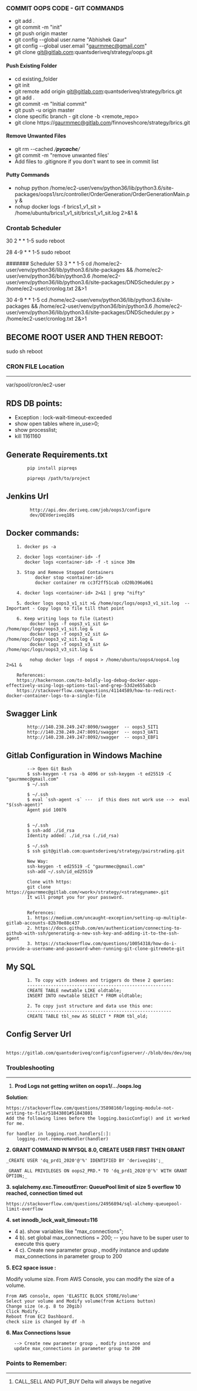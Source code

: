 ### COMMIT OOPS CODE - GIT COMMANDS
* git add .
* git commit -m "init"
* git push origin master
* git config --global user.name "Abhishek Gaur"
* git config --global user.email "gaurmmec@gmail.com"
* git clone git@gitlab.com:quantsderiveq/strategy/oops.git

#### Push Existing Folder
* cd existing_folder
* git init
* git remote add origin git@gitlab.com:quantsderiveq/strategy/brics.git
* git add .
* git commit -m "Initial commit"
* git push -u origin master
* clone specific branch - git clone -b <branch> <remote_repo>
* git clone https://gaurmmec@gitlab.com/finnoveshcore/strategy/brics.git

#### Remove Unwanted Files
* git rm --cached */__pycache__/*
* git commit -m "remove unwanted files'
* Add files to .gitignore if you don't want to see in commit list

#### Putty Commands
* nohup python /home/ec2-user/venv/python36/lib/python3.6/site-packages/oops1/src/controller/OrderGeneration/OrderGenerationMain.py &
* nohup docker logs -f brics1_v1_sit > /home/ubuntu/brics1_v1_sit/brics1_v1_sit.log  2>&1 & 

### Crontab Scheduler
30 2 * * 1-5 sudo reboot

28 4-9 * * 1-5 sudo reboot

####### Scheduler 
53 3 * * 1-5 cd /home/ec2-user/venv/python36/lib/python3.6/site-packages && /home/ec2-user/venv/python36/bin/python3.6 /home/ec2-user/venv/python36/lib/python3.6/site-packages/DNDScheduler.py > /home/ec2-user/cronlog.txt 2&>1

30 4-9 * * 1-5 cd /home/ec2-user/venv/python36/lib/python3.6/site-packages && /home/ec2-user/venv/python36/bin/python3.6 /home/ec2-user/venv/python36/lib/python3.6/site-packages/DNDScheduler.py > /home/ec2-user/cronlog.txt 2&>1

 BECOME ROOT USER AND THEN REBOOT:
---------------------------------
sudo sh
reboot

### CRON FILE Location
---------------------------------------
var/spool/cron/ec2-user

## RDS DB points:
* Exception : lock-wait-timeout-exceeded
* show open tables where in_use>0;
* show processlist;
* kill 1161160

## Generate Requirements.txt
            pip install pipreqs
            
            pipreqs /path/to/project
            
## Jenkins Url
             http://api.dev.deriveq.com/job/oops3/configure
             dev/DEVderiveq18$
             
## Docker commands:
        1. docker ps -a
        
        2. docker logs <container-id> -f 
           docker logs <container-id> -f -t since 30m
           
        3. Stop and Remove Stopped Containers
               docker stop <container-id>
               docker container rm cc3f2ff51cab cd20b396a061  
            
        4. docker logs <container-id> 2>&1 | grep "nifty"
        
        5. docker logs oops3_v1_sit >& /home/opc/logs/oops3_v1_sit.log  -- Important - Copy logs to file till that point
        
        6. Keep writing logs to file (Latest)
             docker logs -f oops3_v1_sit &> /home/opc/logs/oops3_v1_sit.log &  
             docker logs -f oops3_v2_sit &> /home/opc/logs/oops3_v2_sit.log & 
             docker logs -f oops3_v3_sit &> /home/opc/logs/oops3_v3_sit.log & 
             
             nohup docker logs -f oops4 > /home/ubuntu/oops4/oops4.log  2>&1 &
        
        References:
        https://hackernoon.com/to-boldly-log-debug-docker-apps-effectively-using-logs-options-tail-and-grep-53d2e655abcb
        https://stackoverflow.com/questions/41144589/how-to-redirect-docker-container-logs-to-a-single-file

## Swagger Link
            http://140.238.249.247:8090/swagger  -- oops3_SIT1
            http://140.238.249.247:8091/swagger  -- oops3_UAT1
            http://140.238.249.247:8092/swagger  -- oops3_EBF1
            
## Gitlab Configuration in Windows Machine

            --> Open Git Bash
            $ ssh-keygen -t rsa -b 4096 or ssh-keygen -t ed25519 -C "gaurmmec@gmail.com"
            $ ~/.ssh
           
            $ ~/.ssh
            $ eval `ssh-agent -s` ---  if this does not work use -->  eval "$(ssh-agent)"
            Agent pid 10076
            
            
            $ ~/.ssh
            $ ssh-add ./id_rsa
            Identity added: ./id_rsa (./id_rsa)
            
            $ ~/.ssh
            $ ssh git@gitlab.com:quantsderiveq/strategy/pairstrading.git
            
            New Way:
            ssh-keygen -t ed25519 -C "gaurmmec@gmail.com"
            ssh-add ~/.ssh/id_ed25519
            
            Clone with https:
            git clone https://gaurmmec@gitlab.com/<work>/strategy/<strategyname>.git
            It will prompt you for your password.
            
            
            References:
            1. https://medium.com/uncaught-exception/setting-up-multiple-gitlab-accounts-82b70e88c437
            2. https://docs.github.com/en/authentication/connecting-to-github-with-ssh/generating-a-new-ssh-key-and-adding-it-to-the-ssh-agent
            3. https://stackoverflow.com/questions/10054318/how-do-i-provide-a-username-and-password-when-running-git-clone-gitremote-git
                       
## My SQL
            1. To copy with indexes and triggers do these 2 queries:
            -------------------------------------------------------
            CREATE TABLE newtable LIKE oldtable; 
            INSERT INTO newtable SELECT * FROM oldtable;
            
            2. To copy just structure and data use this one:
            -------------------------------------------------------
            CREATE TABLE tbl_new AS SELECT * FROM tbl_old;
            
## Config Server Url
            https://gitlab.com/quantsderiveq/config/configserver/-/blob/dev/dev/oops3

### Troubleshooting
----------------------
1. **Prod Logs not getting wriiten on oops1/.../oops.log**  

**Solution**: 

    https://stackoverflow.com/questions/35898160/logging-module-not-writing-to-file/51843801#51843801
    Add the following lines before the logging.basicConfig() and it worked for me.
    
    for handler in logging.root.handlers[:]:
        logging.root.removeHandler(handler)

**2. GRANT COMMAND IN MYSQL 8.0, CREATE USER FIRST THEN GRANT**

    _CREATE USER 'dq_prd1_2020'@'%' IDENTIFIED BY 'deriveq18$';_
    
    _GRANT ALL PRIVILEGES ON oops2_PRD.* TO 'dq_prd1_2020'@'%' WITH GRANT OPTION;_

**3. sqlalchemy.exc.TimeoutError: QueuePool limit of size 5 overflow 10 reached, connection timed out**

    https://stackoverflow.com/questions/24956894/sql-alchemy-queuepool-limit-overflow
    
 **4. set innodb_lock_wait_timeout=116**

 * 4 a). show variables like "max_connections"; 
 * 4 b). set global max_connections = 200; -- you have to be super user to execute this query
 * 4 c). Create new parameter group , modify instance and 
   update max_connections in parameter group to 200
   
**5. EC2 space issue :**

Modify volume size. From AWS Console, you can modify the size of a volume.

    From AWS console, open 'ELASTIC BLOCK STORE/Volume'
    Select your volume and Modify volume(from Actions button)
    Change size (e.g. 8 to 20gib)
    Click Modify.
    Reboot from EC2 Dashboard.
    check size is changed by df -h
    
**6. Max Connections Issue**
   
       --> Create new parameter group , modify instance and 
       update max_connections in parameter group to 200

### Points to Remember:
----------------------
1. CALL_SELL AND PUT_BUY Delta will always be negative

        